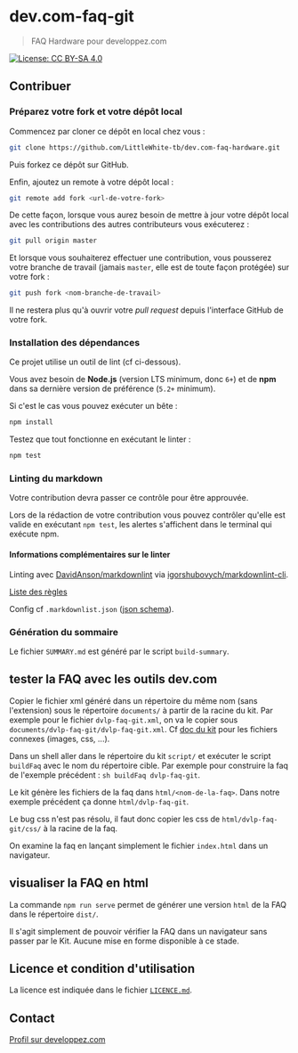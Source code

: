 # dev.com-faq-git

> FAQ Hardware pour developpez.com

[![License: CC BY-SA 4.0](https://img.shields.io/badge/License-CC%20BY--SA%204.0-lightgrey.svg)](http://creativecommons.org/licenses/by-sa/4.0/)

## Contribuer

### Préparez votre fork et votre dépôt local

Commencez par cloner ce dépôt en local chez vous : 

```bash
git clone https://github.com/LittleWhite-tb/dev.com-faq-hardware.git
```

Puis forkez ce dépôt sur GitHub.

Enfin, ajoutez un remote à votre dépôt local : 

```bash
git remote add fork <url-de-votre-fork>
```

De cette façon, lorsque vous aurez besoin de mettre à jour votre dépôt local avec les contributions des autres contributeurs vous exécuterez :

```bash
git pull origin master
```

Et lorsque vous souhaiterez effectuer une contribution, vous pousserez votre branche de travail (jamais `master`, elle est de toute façon protégée) sur votre fork :

```bash
git push fork <nom-branche-de-travail>
```

Il ne restera plus qu'à ouvrir votre *pull request* depuis l'interface GitHub de votre fork.

### Installation des dépendances

Ce projet utilise un outil de lint (cf ci-dessous).

Vous avez besoin de **Node.js** (version LTS minimum, donc `6+`) et de **npm** dans sa dernière version de préférence (`5.2+` minimum).

Si c'est le cas vous pouvez exécuter un bête :

```bash
npm install
```

Testez que tout fonctionne en exécutant le linter :

```bash
npm test
```

### Linting du markdown

Votre contribution devra passer ce contrôle pour être approuvée.

Lors de la rédaction de votre contribution vous pouvez contrôler qu'elle est valide en exécutant `npm test`, les alertes s'affichent dans le terminal qui exécute npm.

#### Informations complémentaires sur le linter

Linting avec [DavidAnson/markdownlint](https://github.com/DavidAnson/markdownlint) via [igorshubovych/markdownlint-cli](https://github.com/igorshubovych/markdownlint-cli).

[Liste des règles](https://github.com/DavidAnson/markdownlint/blob/master/doc/Rules.md#md001)

Config cf `.markdownlist.json` ([json schema](https://github.com/DavidAnson/markdownlint/blob/master/schema/markdownlint-config-schema.json)).

### Génération du sommaire

Le fichier `SUMMARY.md` est généré par le script `build-summary`.

## tester la FAQ avec les outils dev.com

Copier le fichier xml généré dans un répertoire du même nom (sans l'extension) sous le répertoire `documents/` à partir de la racine du kit.
Par exemple pour le fichier `dvlp-faq-git.xml`, on va le copier sous `documents/dvlp-faq-git/dvlp-faq-git.xml`.
Cf [doc du kit](http://club.developpez.com/outils/wiki/KitGeneration) pour les fichiers connexes (images, css, ...).

Dans un shell aller dans le répertoire du kit `script/` et exécuter le script `buildFaq` avec le nom du répertoire cible.
Par exemple pour construire la faq de l'exemple précédent : `sh buildFaq dvlp-faq-git`.

Le kit génère les fichiers de la faq dans `html/<nom-de-la-faq>`. Dans notre exemple précédent ça donne `html/dvlp-faq-git`.

Le bug css n'est pas résolu, il faut donc copier les css de `html/dvlp-faq-git/css/` à la racine de la faq.

On examine la faq en lançant simplement le fichier `index.html` dans un navigateur.

## visualiser la FAQ en html

La commande `npm run serve` permet de générer une version `html` de la FAQ dans le répertoire `dist/`.

Il s'agit simplement de pouvoir vérifier la FAQ dans un navigateur sans passer par le Kit. Aucune mise en forme disponible à ce stade.

## Licence et condition d'utilisation

La licence est indiquée dans le fichier [`LICENCE.md`](LICENCE.md).

## Contact

[Profil sur developpez.com](https://www.developpez.net/forums/u240267/littlewhite/)
